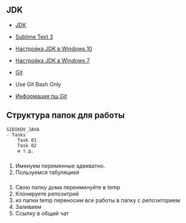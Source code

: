 ## JDK

* [JDK](https://www.oracle.com/technetwork/java/javase/downloads/jdk8-downloads-2133151.html)

* [Sublime Text 3](https://www.sublimetext.com/)

* [Настройка JDK в Windows 10](https://alexnettm.com/windows/install-jdk-java-development-kit-in-windows-10.html)

* [Настройка JDK в Windows 7](http://www.fandroid.info/ustanovka-jdk-java-development-kit/)

* [Git](https://git-scm.com/downloads)
- Use Git Bash Only

* [Информация пщ Git](https://guides.github.com/introduction/git-handbook/)

## Структура папок для работы

```
SIDIKOV_JAVA 
- Tasks
	Task 01
	Task 02
	и т.д.
```

###

1) Именуем переменные адекватно.
2) Пользуемся табуляцией

###

1) Свою папку дома переименуйте в temp
2) Клонируете репозитрий
3) из папки temp переносим все работы в папку с репозиторием
4) Заливаем
5) Ссылку в общий чат
